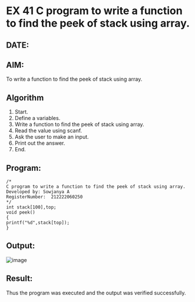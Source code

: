 # EX 41 C program to write a function to find the peek of stack using array.
## DATE:
## AIM:
To write a function to find the peek of stack using array.

## Algorithm
1.  Start. 
2. Define a variables. 
3. Write a function to find the peek of stack using array. 
4. Read the value using scanf. 
5. Ask the user to make an input. 
6. Print out the answer. 
7. End.  

## Program:
```
/*
C program to write a function to find the peek of stack using array.
Developed by: Sowjanya A
RegisterNumber:  212222060250
*/
int stack[100],top; 
void peek() 
{ 
printf("%d",stack[top]);
}

```

## Output:

![image](https://github.com/user-attachments/assets/e6990a19-fb3b-459d-b7cb-ed4c69b331cf)

## Result:
Thus the program was executed and the output was verified successfully.
